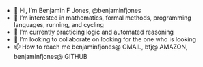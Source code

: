 - 👋 Hi, I’m Benjamin F Jones, @benjaminfjones
- 👀 I’m interested in mathematics, formal methods, programming languages, running, and cycling
- 🌱 I’m currently practicing logic and automated reasoning
- 💞️ I’m looking to collaborate on looking for the one who is looking
- 📫 How to reach me benjaminfjones@ GMAIL, bfj@ AMAZON, benjaminfjones@ GITHUB

<!---
benjaminfjones/benjaminfjones is a ✨ special ✨ repository because its `README.md` (this file) appears on your GitHub profile.
You can click the Preview link to take a look at your changes.
--->
